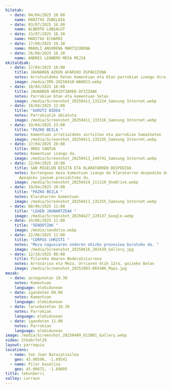 ```yaml
---
hiletak:
  - date: 04/04/2025 18.00
    name: MARITXU ZUBELDIA
  - date: 03/07/2025 18.00
    name: ALBERTO LANSALOT
  - date: 23/07/2025 18.30
    name: MARITXU ECHARRI
  - date: 17/08/2025 19.30
    name: MANOLI ANSORENA MARTICORENA
  - date: 26/08/2025 18.30
    name: ANDRES LEANDRO MESA MEJIA
ekitaldiak:
  - date: 17/04/2025 18:00
    title: JAUNAREN AZKEN AFARIKO OSPAKIZUNA
    notes: Arratsaldeko 5etan komentuan eta 6tan parrokian izango dira ospakizunak
    image: /media/IMG-20250410-WA0023.webp
  - date: 18/04/2025 18:00
    title: JAUNAREN HERIOTZAREN OFIZIOAK
    notes: Parrokian 6tan eta komentuan 5etan
    image: /media/Screenshot_20250411_132224_Samsung Internet.webp
  - date: 18/04/2025 12:00
    title: "GURUTZ BIDEA "
    notes: Parrokiatik abiatuta
    image: /media/Screenshot_20250411_133316_Samsung Internet.webp
  - date: 19/04/2025 23:00
    title: "PAZKO BEILA "
    notes: Komentuan arratsaldeko zortzitan eta parrokian hamaiketan
    image: /media/Screenshot_20250411_135255_Samsung Internet.webp
  - date: 17/04/2025 20:00
    title: ORDU SANTUA
    notes: Komentuan izango da.
    image: /media/Screenshot_20250411_144741_Samsung Internet.webp
  - date: 22/04/2025 18:00
    title: SAN MIGELEN BISITA ETA KLARATARREN DESPEDIDA
    notes: Aurtengoan meza komentuan izango da klaratarren despedida dela eta.
      Apezpiku jaunak presidituko du.
    image: /media/Screenshot_20250419_111110_OneDrive.webp
  - date: 19/04/2025 20:00
    title: "PAZKO BEILA "
    notes: Klaratarren komentuan
    image: /media/Screenshot_20250411_135255_Samsung Internet.webp
  - date: 08/06/2025 11:00
    title: "LEHEN JAUNARTZEAK "
    image: /media/Screenshot_20250427_220137_Google.webp
  - date: 24/06/2025 11:00
    title: "SENDOTZAK "
    image: /media/sendotza.webp
  - date: 22/06/2025 11:00
    title: "CORPUS CHRISTI "
    notes: "Meza nagusiaren ondoren ohizko prozesioa burutuko da. "
    image: /media/Screenshot_20250616_202439_Gallery.jpg
  - date: 12/10/2025 08:00
    title: Pilareko Amaren Bederatziurrena
    notes: Arrosarioa eta Meza. Urriaren 4tik 12ra, goizeko 8etan
    image: /media/Screenshot_20251003-065406_Maps.jpg
mezak:
  - date: astegunetan 18.30
    notes: Komentuan
    language: elebidunean
  - date: igandetan 09.00
    notes: Komentuan
    language: elebidunean
  - date: larunbatetan 18.30
    notes: Parrokian
    language: elebidunean
  - date: igandetan 11.00
    notes: Parrokian
    language: elebidunean
image: /media/Screenshot_20250409_012001_Gallery.webp
video: 2tkabr7el28
layout: parroquia
locations:
  - name: San Joan Bataiatzailea
    geo: 43.00596, -1.89541
  - name: Pilar baseliza
    geo: 43.00672, -1.89805
title: lekunberri
valley: Larraun
---
```

